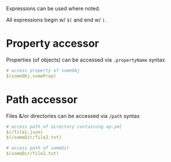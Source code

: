Expressions can be used where noted.

All expressions begin w/ `$(` and end w/ `)`.

# Property accessor

Properties (of objects) can be accessed via `.propertyName` syntax

```yaml
# access property of someObj
$(someObj.someProp)
```

# Path accessor

Files &/or directories can be accessed via `/path` syntax

```yaml
# access path of directory containing op.yml
$(/file1.json)
$(/someDir/file2.txt)

# access path of someDir
$(someDir/file2.txt)
```
